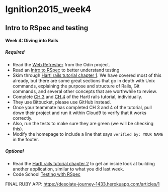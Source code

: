 # Ignition2015_week4
## Intro to RSpec and testing

#### Week 4: Diving into Rails
##### Required
- Read the [Web Refresher](http://www.theodinproject.com/ruby-on-rails/a-railsy-web-refresher) from the Odin project.
- Read an [Intro to RSpec](http://blog.teamtreehouse.com/an-introduction-to-rspec) to better understand testing
- Skim through [Hartl rails tutorial chapter 1](https://www.railstutorial.org/book/beginning). We have covered most of this already, but there are some great sections that go in depth with Unix commands, explaining the purpose and structure of Rails, Git commands, and several other concepts that are worthwhile to review. 
- Complete [CH 3](https://www.railstutorial.org/book/static_pages) and [CH 4](https://www.railstutorial.org/book/rails_flavored_ruby) of the Hartl rails tutorial, individually.
- They use Bitbucket, please use GitHub instead. 
- Once your teammate has completed CH 3 and 4 of the tutorial, pull down their project and run it within Cloud9 to verify that it works correctly.  
- Also, run the tests to make sure they are green (we will be checking this). 
- Modify the homepage to include a line that says `verified by: YOUR NAME` in the footer.

##### Optional
- Read the [Hartl rails tutorial chapter 2](https://www.railstutorial.org/book/toy_app) to get an inside look at building another application, similar to what you did last week.
- Code School [Testing with RSpec](https://www.codeschool.com/courses/testing-with-rspec)

FINAL RUBY APP:
  https://desolate-journey-1433.herokuapp.com/articles/1
